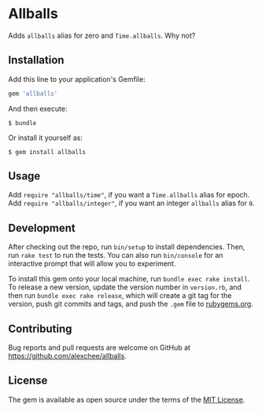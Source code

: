 # Allballs

Adds `allballs` alias for zero and `Time.allballs`. Why not?

## Installation

Add this line to your application's Gemfile:

```ruby
gem 'allballs'
```

And then execute:

    $ bundle

Or install it yourself as:

    $ gem install allballs

## Usage

Add `require "allballs/time"`, if you want a `Time.allballs` alias for epoch.
Add `require "allballs/integer"`, if you want an integer `allballs` alias for `0`.

## Development

After checking out the repo, run `bin/setup` to install dependencies. Then, run `rake test` to run the tests. You can also run `bin/console` for an interactive prompt that will allow you to experiment.

To install this gem onto your local machine, run `bundle exec rake install`. To release a new version, update the version number in `version.rb`, and then run `bundle exec rake release`, which will create a git tag for the version, push git commits and tags, and push the `.gem` file to [rubygems.org](https://rubygems.org).

## Contributing

Bug reports and pull requests are welcome on GitHub at https://github.com/alexchee/allballs.

## License

The gem is available as open source under the terms of the [MIT License](https://opensource.org/licenses/MIT).
